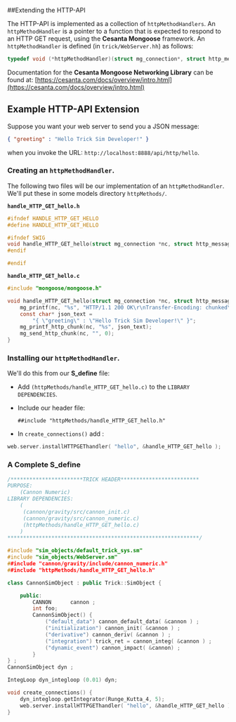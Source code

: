 ##Extending the HTTP-API

The HTTP-API is implemented as a collection of ```httpMethodHandlers```. An ```httpMethodHandler``` is a pointer to a function that is expected to respond to an HTTP GET request, using the **Cesanta Mongoose** framework. An ```httpMethodHandler``` is defined (in ```trick/WebServer.hh```) as follows:





```c
typedef void (*httpMethodHandler)(struct mg_connection*, struct http_message*);
```

Documentation for the **Cesanta Mongoose Networking Library** can be found at:
[https://cesanta.com/docs/overview/intro.html](https://cesanta.com/docs/overview/intro.html)

## Example HTTP-API Extension

Suppose you want your web server to send you a JSON message: 

```json
{ "greeting" : "Hello Trick Sim Developer!" }
```

when you invoke the URL: ```http://localhost:8888/api/http/hello```.

### Creating an ```httpMethodHandler```.

The following two files will be our implementation of an ```httpMethodHandler```. We'll put these in some models directory  ```httpMethods/```.

**```handle_HTTP_GET_hello.h```**

```c
#ifndef HANDLE_HTTP_GET_HELLO
#define HANDLE_HTTP_GET_HELLO

#ifndef SWIG
void handle_HTTP_GET_hello(struct mg_connection *nc, struct http_message *hm);
#endif

#endif
```

**```handle_HTTP_GET_hello.c```**

```c
#include "mongoose/mongoose.h"

void handle_HTTP_GET_hello(struct mg_connection *nc, struct http_message *hm) {
    mg_printf(nc, "%s", "HTTP/1.1 200 OK\r\nTransfer-Encoding: chunked\r\n\r\n");
    const char* json_text =
        "{ \"greeting\" : \"Hello Trick Sim Developer!\" }";
    mg_printf_http_chunk(nc, "%s", json_text);
    mg_send_http_chunk(nc, "", 0);
}
```

### Installing our ```httpMethodHandler```.

We'll do this from our **S_define** file:

* Add  ```(httpMethods/handle_HTTP_GET_hello.c)``` to the ```LIBRARY DEPENDENCIES```.

* Include our header file:

   ```##include "httpMethods/handle_HTTP_GET_hello.h"```
   
* In ```create_connections()``` add :

```c
web.server.installHTTPGEThandler( "hello", &handle_HTTP_GET_hello );
```
### A Complete S_define

```c++
/***********************TRICK HEADER*************************
PURPOSE:
    (Cannon Numeric)
LIBRARY DEPENDENCIES:
    (
     (cannon/gravity/src/cannon_init.c)
     (cannon/gravity/src/cannon_numeric.c)
     (httpMethods/handle_HTTP_GET_hello.c)
    )
*************************************************************/

#include "sim_objects/default_trick_sys.sm"
#include "sim_objects/WebServer.sm"
##include "cannon/gravity/include/cannon_numeric.h"
##include "httpMethods/handle_HTTP_GET_hello.h"

class CannonSimObject : public Trick::SimObject {

    public:
        CANNON      cannon ;
        int foo;
        CannonSimObject() {
            ("default_data") cannon_default_data( &cannon ) ;
            ("initialization") cannon_init( &cannon ) ;
            ("derivative") cannon_deriv( &cannon ) ;
            ("integration") trick_ret = cannon_integ( &cannon ) ;
            ("dynamic_event") cannon_impact( &cannon) ;
        }
} ;
CannonSimObject dyn ;

IntegLoop dyn_integloop (0.01) dyn;

void create_connections() {
    dyn_integloop.getIntegrator(Runge_Kutta_4, 5);
    web.server.installHTTPGEThandler( "hello", &handle_HTTP_GET_hello );
}

```
